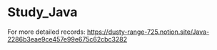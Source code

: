# Study_Java

For more detailed records:
https://dusty-range-725.notion.site/Java-2286b3eae9ce457e99e675c62cbc3282